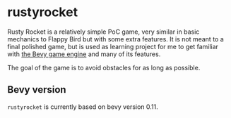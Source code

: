 # rustyrocket

Rusty Rocket is a relatively simple PoC game, very similar in basic mechanics to Flappy Bird but with some extra features. It is not meant to a final polished game, but is used as learning project for me to get familiar with [the Bevy game engine](https://github.com/bevyengine/bevy "Bevy") and many of its features.

The goal of the game is to avoid obstacles for as long as possible.

## Bevy version

`rustyrocket` is currently based on bevy version 0.11.
